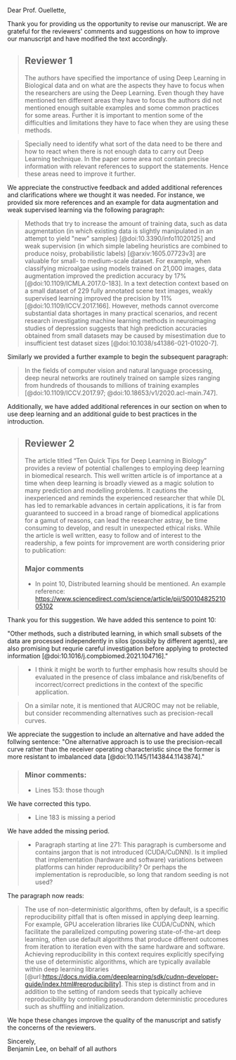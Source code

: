 Dear Prof. Ouellette,

Thank you for providing us the opportunity to revise our manuscript.
We are grateful for the reviewers' comments and suggestions on how to improve our manuscript and have modified the text accordingly.

> ## Reviewer 1
>
> The authors have specified the importance of using Deep Learning in Biological data and on what are the aspects they have to focus when the researchers are using the Deep Learning.
> Even though they have mentioned ten different areas they have to focus the authors did not mentioned enough suitable examples and some common practices for some areas. Further it is important to mention some of the difficulties and limitations they have to face when they are using these methods.

> Specially need to identify what sort of the data need to be there and how to react when there is not enough data to carry out Deep Learning technique. In the paper some area not contain precise information with relevant references to support the statements. Hence these areas need to improve it further.

We appreciate the constructive feedback and added additional references and clarifications where we thought it was needed.
For instance, we provided six more references and an example for data augmentation and weak supervised learning via the following paragraph:

> Methods that try to increase the amount of training data, such as data augmentation (in which existing data is slightly manipulated in an attempt to yield "new" samples) [@doi:10.3390/info11020125] and weak supervision (in which simple labeling heuristics are combined to produce noisy, probabilistic labels) [@arxiv:1605.07723v3] are valuable for small- to medium-scale dataset.
> For example, when classifying microalgae using models trained on 21,000 images, data augmentation improved the prediction accuracy by 17% [@doi:10.1109/ICMLA.2017.0-183].
> In a text detection context based on a small dataset of 229 fully annotated scene text images, weakly supervised learning improved the precision by 11% [@doi:10.1109/ICCV.2017.166].
> However, methods cannot overcome substantial data shortages in many practical scenarios, and recent research investigating machine learning methods in neuroimaging studies of depression suggests that high prediction accuracies obtained from small datasets may be caused by misestimation due to insufficient test dataset sizes [@doi:10.1038/s41386-021-01020-7].

Similarly we provided a further example to begin the subsequent paragraph:

> In the fields of computer vision and natural language processing, deep neural networks are routinely trained on sample sizes ranging from hundreds of thousands to millions of training examples [@doi:10.1109/ICCV.2017.97; @doi:10.18653/v1/2020.acl-main.747].

Additionally, we have added additional references in our section on when to use deep learning and an additional guide to best practices in the introduction.

> ## Reviewer 2
>
> The article titled “Ten Quick Tips for Deep Learning in Biology” provides a review of potential challenges to employing deep learning in biomedical research.
> This well written article is of importance at a time when deep learning is broadly viewed as a magic solution to many prediction and modelling problems.
> It cautions the inexperienced and reminds the experienced researcher that while DL has led to remarkable advances in certain applications, it is far from guaranteed to succeed in a broad range of biomedical applications for a gamut of reasons, can lead the researcher astray, be time consuming to develop, and result in unexpected ethical risks.
> While the article is well written, easy to follow and of interest to the readership, a few points for improvement are worth considering prior to publication:
>
> ### Major comments
>
> - In point 10, Distributed learning should be mentioned. An example reference: https://www.sciencedirect.com/science/article/pii/S0010482521005102

Thank you for this suggestion. We have added this sentence to point 10:

"Other methods, such a distributed learning, in which small subsets of the data are processed independently in silos (possibly by different agents), are also promising but requrie careful investigation before applying to protected information [@doi:10.1016/j.compbiomed.2021.104716]."

> - I think it might be worth to further emphasis how results should be evaluated in the presence of class imbalance and risk/benefits of incorrect/correct predictions in the context of the specific application.

> On a similar note, it is mentioned that AUCROC may not be reliable, but consider recommending alternatives such as precision-recall curves.

We appreciate the suggestion to include an alternative and have added the follwing sentence: "One alternative approach is to use the precision-recall curve rather than the receiver operating characteristic since the former is more resistant to imbalanced data [@doi:10.1145/1143844.1143874]."

> ### Minor comments:
>
> - Lines 153: those though

We have corrected this typo.

> - Line 183 is missing a period

We have added the missing period.

> - Paragraph starting at line 271: This paragraph is cumbersome and contains jargon that is not introduced (CUDA/CuDNN). Is it implied that implementation (hardware and software) variations between platforms can hinder reproducibility? Or perhaps the implementation is reproducible, so long that random seeding is not used?

The paragraph now reads:

> The use of non-deterministic algorithms, often by default, is a specific reproducibility pitfall that is often missed in applying deep learning.
> For example, GPU acceleration libraries like CUDA/CuDNN, which facilitate the parallelized computing powering state-of-the-art deep learning, often use default algorithms that produce different outcomes from iteration to iteration even with the same hardware and software.
> Achieving reproducibility in this context requires explicitly specifying the use of deterministic algorithms, which are typically available within deep learning libraries [@url:https://docs.nvidia.com/deeplearning/sdk/cudnn-developer-guide/index.html#reproducibility].
> This step is distinct from and in addition to the setting of random seeds that typically achieve reproducibility by controlling pseudorandom deterministic procedures such as shuffling and initialization.

We hope these changes improve the quality of the manuscript and satisfy the concerns of the reviewers.

Sincerely,  
Benjamin Lee, on behalf of all authors
